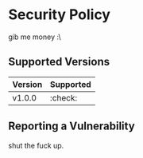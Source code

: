 # Security Policy

gib me money :\

## Supported Versions

| Version               | Supported          |
| --------------------- | ------------------ |
| v1.0.0                | :check:            |

## Reporting a Vulnerability

shut the fuck up.
